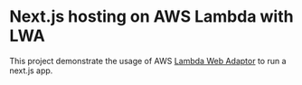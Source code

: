 # Next.js hosting on AWS Lambda with LWA

This project demonstrate the usage of AWS [Lambda Web Adaptor](https://github.com/awslabs/aws-lambda-web-adapter) to run
a next.js app.


